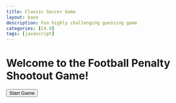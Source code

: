 ```yaml
---
title: Classic Soccer Game
layout: base
description: Fun highly challenging guessing game
categories: [C4.9]
tags: [javascript]
---
```

<!DOCTYPE html>
<html lang="en">
<head>
    <meta charset="UTF-8">
    <meta name="viewport" content="width=device-width, initial-scale=1.0">
    <title>Football Penalty Shootout Game</title>
    <link rel="stylesheet" href="styles.css">
</head>
<body>
    <div class="container">
        <h1>Welcome to the Football Penalty Shootout Game!</h1>
        <button id="startButton">Start Game</button>
        <div id="gameOutput"></div>
    </div>
    <script>
        document.addEventListener("DOMContentLoaded", function () {
            const startButton = document.getElementById("startButton");
            const gameOutput = document.getElementById("gameOutput");

            function playGame() {
                gameOutput.innerHTML = "";
                const total_shots = 5;
                let goals = 0;
                let misses = 0;

                async function penaltyKick(isGoalkeeper) {
                    const direction = isGoalkeeper ? "Save" : "Score";
                    const action = isGoalkeeper ? "saving" : "scoring";
                    const choice = await new Promise((resolve) => {
                        const inputElement = document.createElement("input");
                        inputElement.type = "text";
                        inputElement.placeholder = "left, center, or right";
                        gameOutput.innerHTML += `<p>${direction} left, center, or right? </p>`;
                        gameOutput.appendChild(inputElement);
                        inputElement.addEventListener("keyup", (event) => {
                            if (event.key === "Enter") {
                                resolve(inputElement.value.toLowerCase());
                            }
                        });
                    });

                    const randomChoice = ["left", "center", "right"][Math.floor(Math.random() * 3)];

                    if ((isGoalkeeper && choice === randomChoice) || (!isGoalkeeper && choice !== randomChoice)) {
                        gameOutput.innerHTML += `<p>You saved a shot!!! ${randomChoice.toUpperCase()}!</p>`;
                        if (isGoalkeeper) misses++;
                        else goals++;
                    } else {
                        gameOutput.innerHTML += `<p>Opponent makes the shot ${randomChoice.toUpperCase()}!</p>`;
                        if (isGoalkeeper) goals++;
                        else misses++;
                    }

                    gameOutput.innerHTML += `<p>Score: ${goals} goals, ${misses} misses</p>`;
                }

                async function start() {
                    gameOutput.innerHTML = "";
                    for (let i = 0; i < total_shots; i++) {
                        await penaltyKick(true);
                    }

                    gameOutput.innerHTML += "<p>Now you are the penalty kicker!</p>";

                    for (let i = 0; i < total_shots; i++) {
                        await penaltyKick(false);
                    }

                    gameOutput.innerHTML += "<p>Game Over!</p>";
                    gameOutput.innerHTML += `<p>Final Score: ${goals} goals, ${misses} misses</p>`;
                }

                start();
            }

            startButton.addEventListener("click", playGame);
        });
    </script>
</body>
</html>
